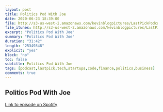 ```yaml
---
layout: post
title: Politics Pod With Joe
date: 2020-06-23 18:39:00
file: http://s3-us-west-2.amazonaws.com/kevinblogpictures/LastPickPodcastE10.mp3
file_itunes: http://s3-us-west-2.amazonaws.com/kevinblogpictures/LastPickPodcastE10.m4a
excerpt: "Politics Pod With Joe"
summary: "Politics Pod With Joe"
duration: "31:42"
length: "25349348"
explicit: "yes"
block: "no"
toc: false
subtitle: Politics Pod With Joe
tags: [podcast,lastpick,tech,startups,code,finance,politics,business]
comments: true
---
```


## Politics Pod With Joe
[Link to episode on Spotify](https://open.spotify.com/episode/4F4pJCrTaqX96rfU5RWqrc?si=RuPxtqQjQoicDHCD15tbEQ)
